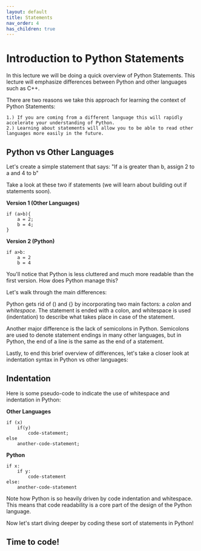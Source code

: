 ```yaml
---
layout: default
title: Statements
nav_order: 4
has_children: true
---
```


# Introduction to Python Statements

In this lecture we will be doing a quick overview of Python Statements. This lecture will emphasize differences between Python and other languages such as C++. 

There are two reasons we take this approach for learning the context of Python Statements:

    1.) If you are coming from a different language this will rapidly accelerate your understanding of Python.
    2.) Learning about statements will allow you to be able to read other languages more easily in the future.

## Python vs Other Languages

Let's create a simple statement that says:
"If a is greater than b, assign 2 to a and 4 to b"

Take a look at these two if statements (we will learn about building out if statements soon).

**Version 1 (Other Languages)**

    if (a>b){
        a = 2;
        b = 4;
    }
                        
**Version 2 (Python)**   

    if a>b:
        a = 2
        b = 4

You'll notice that Python is less cluttered and much more readable than the first version. How does Python manage this?

Let's walk through the main differences:

Python gets rid of () and {} by incorporating two main factors: a *colon* and *whitespace*. The statement is ended with a colon, and whitespace is used (indentation) to describe what takes place in case of the statement.

Another major difference is the lack of semicolons in Python. Semicolons are used to denote statement endings in many other languages, but in Python, the end of a line is the same as the end of a statement.

Lastly, to end this brief overview of differences, let's take a closer look at indentation syntax in Python vs other languages:

## Indentation

Here is some pseudo-code to indicate the use of whitespace and indentation in Python:

**Other Languages**

    if (x)
        if(y)
            code-statement;
    else
        another-code-statement;
        
**Python**
    
    if x:
        if y:
            code-statement
    else:
        another-code-statement

Note how Python is so heavily driven by code indentation and whitespace. This means that code readability is a core part of the design of the Python language.

Now let's start diving deeper by coding these sort of statements in Python!

## Time to code!
